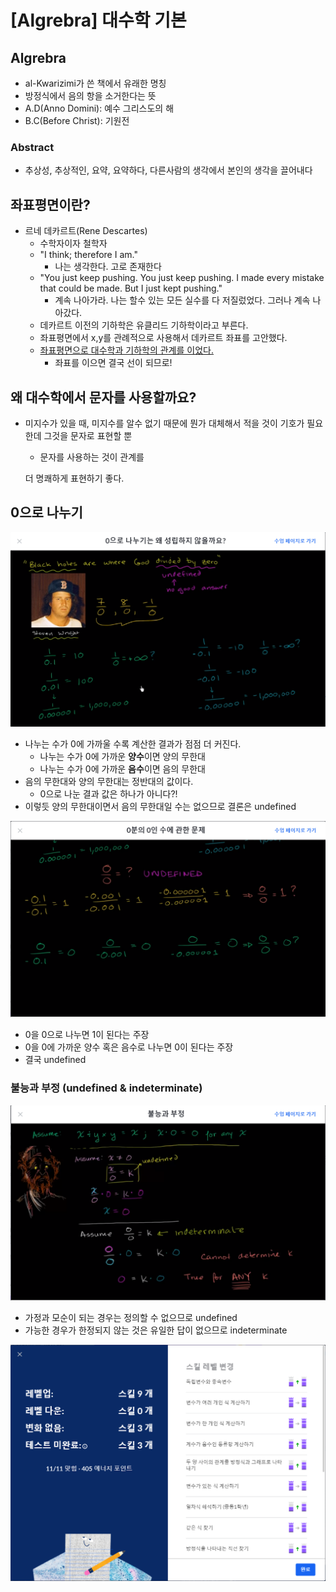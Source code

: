 # [Algrebra] 대수학 기본
## Algrebra
- al-Kwarizimi가 쓴 책에서 유래한 명칭
- 방정식에서 음의 항을 소거한다는 뜻
- A.D(Anno Domini): 예수 그리스도의 해
- B.C(Before Christ): 기원전

### Abstract
- 추상성, 추상적인, 요약, 요약하다, 다른사람의 생각에서 본인의 생각을 끌어내다

## 좌표평면이란?
- 르네 데카르트(Rene Descartes)
  - 수학자이자 철학자
  - "I think; therefore I am."
    - 나는 생각한다. 고로 존재한다
  - "You just keep pushing. You just keep pushing. I made every mistake that could be made. But I just kept pushing."
    - 계속 나아가라. 나는 할수 있는 모든 실수를 다 저질렀었다. 그러나 계속 나아갔다.
  - 데카르트 이전의 기하학은 유클리드 기하학이라고 부른다.
  - 좌표평면에서 x,y를 관례적으로 사용해서 데카르트 좌표를 고안했다.
  - <U>좌표평면으로 대수학과 기하학의 관계를 이었다.</U>
    - 좌표를 이으면 결국 선이 되므로!

## 왜 대수학에서 문자를 사용할까요?
- 미지수가 있을 때, 미지수를 알수 없기 때문에 뭔가 대체해서 적을 것이 기호가 필요한데 그것을 문자로 표현할 뿐
  - 문자를 사용하는 것이 관계를 
  
  더 명쾌하게 표현하기 좋다.

## 0으로 나누기

![0으로나누기는왜성립하지않을까](./img/0으로나누기는왜성립하지않을까.png)

- 나누는 수가 0에 가까울 수록 계산한 결과가 점점 더 커진다.
  - 나누는 수가 0에 가까운 **양수**이면 양의 무한대
  - 나누는 수가 0에 가까운 **음수**이면 음의 무한대
- 음의 무한대와 양의 무한대는 정반대의 값이다.
  - 0으로 나눈 결과 값은 하나가 아니다?!
- 이렇듯 양의 무한대이면서 음의 무한대일 수는 없으므로 결론은 undefined

![0분의0인수에관한문제](./img/0분의0인수에관한문제.png)

- 0을 0으로 나누면 1이 된다는 주장
- 0을 0에 가까운 양수 혹은 음수로 나누면 0이 된다는 주장
- 결국 undefined

### 불능과 부정 (undefined & indeterminate)

![불능과부정](./img/불능과부정.png)

- 가정과 모순이 되는 경우는 정의할 수 없으므로 undefined
- 가능한 경우가 한정되지 않는 것은 유일한 답이 없으므로 indeterminate

![exam01](./img/exam01.png)
